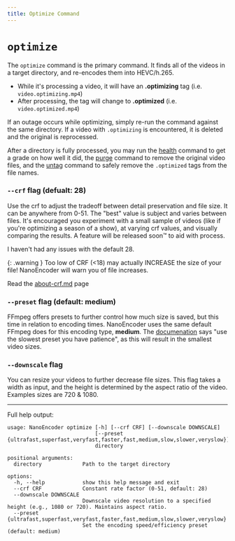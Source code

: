 ```yaml
---
title: Optimize Command
---
```

# `optimize`
The `optimize` command is the primary command. It finds all of the videos in a target directory, and re-encodes them into HEVC/h.265.

- While it's processing a video, it will have an **.optimizing** tag (i.e. `video.optimizing.mp4`)
- After processing, the tag will change to **.optimized** (i.e. `video.optimized.mp4`)

If an outage occurs while optimizing, simply re-run the command against the same directory. If a video with `.optimizing` is encountered, it is deleted and the original is reprocessed.

After a directory is fully processed, you may run the [health](health.md) command to get a grade on how well it did, the [purge](purge.md) command to remove the original video files, and the [untag](untag.md) command to safely remove the `.optimized` tags from the file names.

### `--crf` flag (defualt: 28)
Use the crf to adjust the tradeoff between detail preservation and file size. It can be anywhere from 0-51. The "best" value is subject and varies between files. It's encouraged you experiment with a small sample of videos (like if you're optimizing a season of a show), at varying crf values, and visually comparing the results. A feature will be released soon™ to aid with process.

I haven't had any issues with the default 28.

{: .warning }
Too low of CRF (<18) may actually INCREASE the size of your file! NanoEncoder will warn you of file increases.

Read the [about-crf.md](about‐crf.md) page

### `--preset` flag (default: medium)
FFmpeg offers presets to further control how much size is saved, but this time in relation to encoding times. NanoEncoder uses the same default FFmpeg does for this encoding type, **medium**. The [documenation](https://trac.ffmpeg.org/wiki/Encode/H.265#ConstantRateFactorCRF) says "use the slowest preset you have patience", as this will result in the smallest video sizes.

### `--downscale` flag
You can resize your videos to further decrease file sizes. This flag takes a width as input, and the height is determined by the aspect ratio of the video. Examples sizes are 720 & 1080.

---
Full help output:
```
usage: NanoEncoder optimize [-h] [--crf CRF] [--downscale DOWNSCALE]
                            [--preset {ultrafast,superfast,veryfast,faster,fast,medium,slow,slower,veryslow}]
                            directory

positional arguments:
  directory             Path to the target directory

options:
  -h, --help            show this help message and exit
  --crf CRF             Constant rate factor (0-51, default: 28)
  --downscale DOWNSCALE
                        Downscale video resolution to a specified height (e.g., 1080 or 720). Maintains aspect ratio.
  --preset {ultrafast,superfast,veryfast,faster,fast,medium,slow,slower,veryslow}
                        Set the encoding speed/efficiency preset (default: medium)
```
